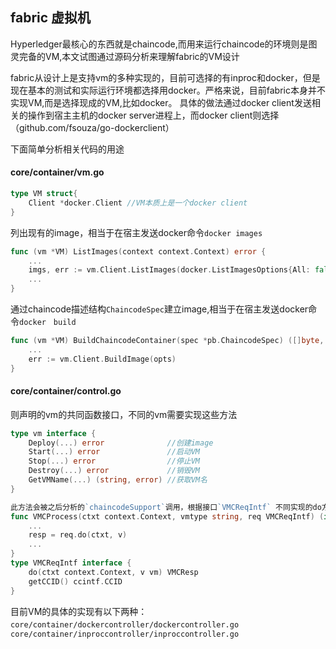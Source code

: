 ## fabric 虚拟机 

Hyperledger最核心的东西就是chaincode,而用来运行chaincode的环境则是图灵完备的VM,本文试图通过源码分析来理解fabric的VM设计

fabric从设计上是支持vm的多种实现的，目前可选择的有inproc和docker，但是现在基本的测试和实际运行环境都选择用docker。严格来说，目前fabric本身并不实现VM,而是选择现成的VM,比如docker。
具体的做法通过docker client发送相关的操作到宿主主机的docker server进程上，而docker client则选择（github.com/fsouza/go-dockerclient）

下面简单分析相关代码的用途

#### core/container/vm.go
```go
type VM struct{  
    Client *docker.Client //VM本质上是一个docker client  
}
```

列出现有的image，相当于在宿主发送docker命令`docker images`  
```go
func (vm *VM) ListImages(context context.Context) error {
    ...
    imgs, err := vm.Client.ListImages(docker.ListImagesOptions{All: false})
    ...
}
```

通过chaincode描述结构`ChaincodeSpec`建立image,相当于在宿主发送docker命令`docker　build`  
```go
func (vm *VM) BuildChaincodeContainer(spec *pb.ChaincodeSpec) ([]byte, error){
    ...
    err := vm.Client.BuildImage(opts)
}
```

#### core/container/control.go  
则声明的vm的共同函数接口，不同的vm需要实现这些方法
```go
type vm interface {
	Deploy(...) error              //创建image
	Start(...) error               //启动VM
	Stop(...) error                //停止VM
	Destroy(...) error             //销毁VM
	GetVMName(...) (string, error) //获取VM名
}

此方法会被之后分析的`chaincodeSupport`调用，根据接口`VMCReqIntf` 不同实现的do方法调用具体VM的Deploy,Start,Stop,Destory
func VMCProcess(ctxt context.Context, vmtype string, req VMCReqIntf) (interface{}, error) {
    ...
    resp = req.do(ctxt, v)
    ...
}
type VMCReqIntf interface {
	do(ctxt context.Context, v vm) VMCResp
	getCCID() ccintf.CCID
}

```
目前VM的具体的实现有以下两种：　 
`core/container/dockercontroller/dockercontroller.go` 　　
`core/container/inproccontroller/inproccontroller.go`


